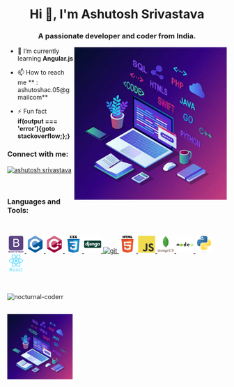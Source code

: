 <h1 align="center">Hi 👋, I'm Ashutosh Srivastava</h1>
<h3 align="center">A passionate developer and coder from India.</h3>

 <img align="right" width="350px" margin-top="50px" borderRadius="15px"  src="https://github.com/Nocturnal-Coderr/Nocturnal-Coderr/blob/main/da404bf7bd4398c9f256c65507d3c860.jpg" alt="nocturnal-coderr" />

- 🌱 I’m currently learning **Angular.js**

- 📫 How to reach me ** : ashutoshac.05@gmailcom**

- ⚡ Fun fact **if(output === 'error'){goto stackoverflow;};}**

<h3 align="left">Connect with me:</h3>
<p align="left">
<a href="https://linkedin.com/in/ashutosh srivastava" target="blank"><img align="center" src="https://raw.githubusercontent.com/rahuldkjain/github-profile-readme-generator/neutral-icons/src/images/icons/Social/linked-in-alt.svg" alt="ashutosh srivastava" height="30" width="40" /></a>
</p>

<br/>

<h3 align="left">Languages and Tools:</h3>

<br/>

<p align="left"> <a href="https://getbootstrap.com" target="_blank"> <img src="https://raw.githubusercontent.com/devicons/devicon/master/icons/bootstrap/bootstrap-plain-wordmark.svg" alt="bootstrap" width="40" height="40"/> </a> <a href="https://www.cprogramming.com/" target="_blank"> <img src="https://raw.githubusercontent.com/devicons/devicon/master/icons/c/c-original.svg" alt="c" width="40" height="40"/> </a> <a href="https://www.w3schools.com/cpp/" target="_blank"> <img src="https://raw.githubusercontent.com/devicons/devicon/master/icons/cplusplus/cplusplus-original.svg" alt="cplusplus" width="40" height="40"/> </a> <a href="https://www.w3schools.com/css/" target="_blank"> <img src="https://raw.githubusercontent.com/devicons/devicon/master/icons/css3/css3-original-wordmark.svg" alt="css3" width="40" height="40"/> </a> <a href="https://www.djangoproject.com/" target="_blank"> <img src="https://raw.githubusercontent.com/devicons/devicon/master/icons/django/django-original.svg" alt="django" width="40" height="40"/> </a> <a href="https://git-scm.com/" target="_blank"> <img src="https://www.vectorlogo.zone/logos/git-scm/git-scm-icon.svg" alt="git" width="40" height="40"/> </a> <a href="https://www.w3.org/html/" target="_blank"> <img src="https://raw.githubusercontent.com/devicons/devicon/master/icons/html5/html5-original-wordmark.svg" alt="html5" width="40" height="40"/> </a> <a href="https://developer.mozilla.org/en-US/docs/Web/JavaScript" target="_blank"> <img src="https://raw.githubusercontent.com/devicons/devicon/master/icons/javascript/javascript-original.svg" alt="javascript" width="40" height="40"/> </a> <a href="https://www.mongodb.com/" target="_blank"> <img src="https://raw.githubusercontent.com/devicons/devicon/master/icons/mongodb/mongodb-original-wordmark.svg" alt="mongodb" width="40" height="40"/> </a> <a href="https://nodejs.org" target="_blank"> <img src="https://raw.githubusercontent.com/devicons/devicon/master/icons/nodejs/nodejs-original-wordmark.svg" alt="nodejs" width="40" height="40"/> </a> <a href="https://www.python.org" target="_blank"> <img src="https://raw.githubusercontent.com/devicons/devicon/master/icons/python/python-original.svg" alt="python" width="40" height="40"/> </a> <a href="https://reactjs.org/" target="_blank"> <img src="https://raw.githubusercontent.com/devicons/devicon/master/icons/react/react-original-wordmark.svg" alt="react" width="40" height="40"/> </a> </p>

<br/>

<p><img align="center" src="https://github-readme-stats.vercel.app/api/top-langs?username=nocturnal-coderr&show_icons=true&locale=en&layout=compact" alt="nocturnal-coderr" /></p>

<br/>

<img align="left" width="150px" margintop="50px" borderRadius="15px"  src="https://github.com/Nocturnal-Coderr/Nocturnal-Coderr/blob/main/da404bf7bd4398c9f256c65507d3c860.jpg" alt="nocturnal-coderr" />
